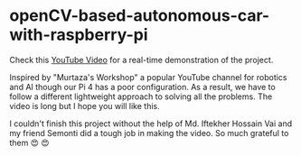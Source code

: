 # openCV-based-autonomous-car-with-raspberry-pi
Check this [YouTube Video](https://youtu.be/_uvGQ6cCDds?si=tQSFqTP4Xs9WREUO) for a real-time demonstration of the project.

Inspired by "Murtaza's Workshop" a popular YouTube channel for robotics and AI though our Pi 4 has a poor configuration. As a result, we have to follow a different lightweight approach to solving all the problems. The video is long but I hope you will like this.

I couldn't finish this project without the help of Md. Iftekher Hossain Vai and my friend Semonti did a tough job in making the video. So much grateful to them 😍 😍

